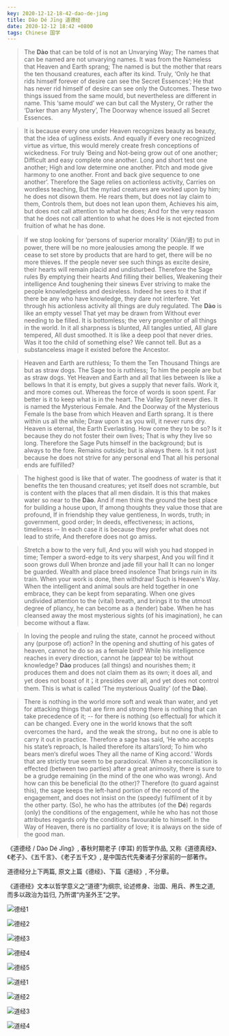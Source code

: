 ```yaml
---
key: 2020-12-12-18-42-dao-de-jing
title: Dào Dé Jīng 道德经
date: 2020-12-12 18:42 +0800
tags: Chinese 国学
---
```


> The **Dào** that can be told of is not an Unvarying Way; The names that can be named are not unvarying names. It was from the Nameless that Heaven and Earth sprang; The named is but the mother that rears the ten thousand creatures, each after its kind. Truly, ‘Only he that rids himself forever of desire can see the Secret Essences’; He that has never rid himself of desire can see only the Outcomes. These two things issued from the same mould, but nevertheless are different in name. This ‘same mould’ we can but call the Mystery, Or rather the ‘Darker than any Mystery’, The Doorway whence issued all Secret Essences.

> It is because every one under Heaven recognizes beauty as beauty, that the idea of ugliness exists. And equally if every one recognized virtue as virtue, this would merely create fresh conceptions of wickedness. For truly ‘Being and Not-being grow out of one another; Difficult and easy complete one another. Long and short test one another; High and low determine one another. Pitch and mode give harmony to one another. Front and back give sequence to one another’. Therefore the Sage relies on actionless activity, Carries on wordless teaching, But the myriad creatures are worked upon by him; he does not disown them. He rears them, but does not lay claim to them, Controls them, but does not lean upon them, Achieves his aim, but does not call attention to what he does; And for the very reason that he does not call attention to what he does He is not ejected from fruition of what he has done.

> If we stop looking for ‘persons of superior morality’ (Xián/贤) to put in power, there will be no more jealousies among the people. If we cease to set store by products that are hard to get, there will be no more thieves. If the people never see such things as excite desire, their hearts will remain placid and undisturbed. Therefore the Sage rules By emptying their hearts And filling their bellies, Weakening their intelligence And toughening their sinews Ever striving to make the people knowledgeless and desireless. Indeed he sees to it that if there be any who have knowledge, they dare not interfere. Yet through his actionless activity all things are duly regulated. The **Dào** is like an empty vessel That yet may be drawn from Without ever needing to be filled. It is bottomless; the very progenitor of all things in the world. In it all sharpness is blunted, All tangles untied, All glare tempered, All dust smoothed. It is like a deep pool that never dries. Was it too the child of something else? We cannot tell. But as a substanceless image it existed before the Ancestor.

> Heaven and Earth are ruthless; To them the Ten Thousand Things are but as straw dogs. The Sage too is ruthless; To him the people are but as straw dogs. Yet Heaven and Earth and all that lies between Is like a bellows In that it is empty, but gives a supply that never fails. Work it, and more comes out. Whereas the force of words is soon spent. Far better is it to keep what is in the heart. The Valley Spirit never dies. It is named the Mysterious Female. And the Doorway of the Mysterious Female Is the base from which Heaven and Earth sprang. It is there within us all the while; Draw upon it as you will, it never runs dry. Heaven is eternal, the Earth Everlasting. How come they to be so? Is it because they do not foster their own lives; That is why they live so long. Therefore the Sage Puts himself in the background; but is always to the fore. Remains outside; but is always there. Is it not just because he does not strive for any personal end That all his personal ends are fulfilled?

> The highest good is like that of water. The goodness of water is that it benefits the ten thousand creatures; yet itself does not scramble, but is content with the places that all men disdain. It is this that makes water so near to the **Dào**. And if men think the ground the best place for building a house upon, If among thoughts they value those that are profound, If in friendship they value gentleness, In words, truth; in government, good order; In deeds, effectiveness; in actions, timeliness -- In each case it is because they prefer what does not lead to strife, And therefore does not go amiss.

> Stretch a bow to the very full, And you will wish you had stopped in time; Temper a sword-edge to its very sharpest, And you will find it soon grows dull When bronze and jade fill your hall It can no longer be guarded. Wealth and place breed insolence That brings ruin in its train. When your work is done, then withdraw! Such is Heaven's Way. When the intelligent and animal souls are held together in one embrace, they can be kept from separating. When one gives undivided attention to the (vital) breath, and brings it to the utmost degree of pliancy, he can become as a (tender) babe. When he has cleansed away the most mysterious sights (of his imagination), he can become without a flaw. 

> In loving the people and ruling the state, cannot he proceed without any (purpose of) action? In the opening and shutting of his gates of heaven, cannot he do so as a female bird? While his intelligence reaches in every direction, cannot he (appear to) be without knowledge? **Dào** produces (all things) and nourishes them; it produces them and does not claim them as its own; it does all, and yet does not boast of it；it presides over all, and yet does not control them. This is what is called ‘The mysterious Quality’ (of the **Dào**).

> There is nothing in the world more soft and weak than water, and yet for attacking things that are firm and strong there is nothing that can take precedence of it; -- for there is nothing (so effectual) for which it can be changed. Every one in the world knows that the soft overcomes the hard，and the weak the strong，but no one is able to carry it out in practice. 
Therefore a sage has said, ‘He who accepts his state’s reproach, Is hailed therefore its altars‘lord; To him who bears men‘s direful woes They all the name of King accord.’ Words that are strictly true seem to be paradoxical. When a reconciliation is effected (between two parties) after a great animosity, there is sure to be a grudge remaining (in the mind of the one who was wrong). And how can this be beneficial (to the other)? Therefore (to guard against this), the sage keeps the left-hand portion of the record of the engagement, and does not insist on the (speedy) fulfilment of it by the other party. (So), he who has the attributes (of the **Dé**) regards (only) the conditions of the engagement, while he who has not those attributes regards only the conditions favourable to himself. In the Way of Heaven, there is no partiality of love; it is always on the side of the good man.

《道德经 / Dào Dé Jīng》, 春秋时期老子 (李耳) 的哲学作品, 
又称《道德真经》、《老子》、《五千言》、《老子五千文》, 
是中国古代先秦诸子分家前的一部著作。

道德经分上下两篇, 原文上篇《德经》、下篇《道经》, 不分章。

《道德经》文本以哲学意义之“道德”为纲宗, 
论述修身、治国、用兵、养生之道, 而多以政治为旨归, 乃所谓“内圣外王”之学。

![德经1](/assets/images/d01.png)

![德经2](/assets/images/d02.png)

![德经3](/assets/images/d03.png)

![德经4](/assets/images/d04.png)

![德经5](/assets/images/d05.png)

![道经1](/assets/images/d11.png)

![道经2](/assets/images/d12.png)

![道经3](/assets/images/d13.png)

![道经4](/assets/images/d14.png)

<!--more-->
